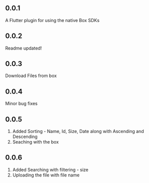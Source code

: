 ## 0.0.1

A Flutter plugin for using the native Box SDKs

## 0.0.2

Readme updated!

## 0.0.3

Download Files from box

## 0.0.4

Minor bug fixes

## 0.0.5

1. Added Sorting - Name, Id, Size, Date along with Ascending and Descending
2. Seaching with the box

## 0.0.6

1. Added Searching with filtering - size
2. Uploading the file with file name


